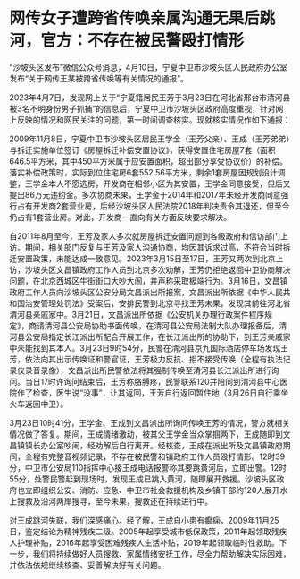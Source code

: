 # 网传女子遭跨省传唤亲属沟通无果后跳河，官方：不存在被民警殴打情形

“沙坡头区发布”微信公众号消息，4月10日，宁夏中卫市沙坡头区人民政府办公室发布“关于网传王某被跨省传唤等有关情况的通报”。

2023年4月7日，发现网上关于“宁夏籍居民王芳于3月23日在河北省邢台市清河县被3名不明身份男子抓捕”的信息后，宁夏中卫市沙坡头区政府高度重视，针对网上反映的情况和网民关注的问题，第一时间调查核实。现就核实情况作如下通报：

2009年11月8日，宁夏中卫市沙坡头区居民王学金（王芳父亲）、王成（王芳弟弟）与拆迁实施单位签订《房屋拆迁补偿安置协议》，获得安置住宅房屋7套（面积646.5平方米，其中450平方米属于应安置面积，超出部分享受协议价）的补偿。落实补偿政策时，实际到位住宅房6套552.56平方米，剩余1套房屋因规划设计调整，王学金本人不愿选房，开发商在相邻小区为其安置，王学金同意接受，但后又提出86万元违约金。多次协商未果，王学金于2014年和2017年未经开发商同意强行占有开发商2套营业房，后经沙坡头区人民法院2018年判决责令其退还，但至今仍占有1套营业房。对此，开发商一直向有关方面反映要求解决。

自2011年8月至今，王芳及家人多次就房屋拆迁安置问题到各级政府和信访部门上访。期间，相关部门反复与王芳及家人沟通协商，均因其诉求过高，不符合当时拆迁安置政策，未能达成一致意见。2023年3月15日至17日，王芳又两次到北京上访，沙坡头区文昌镇政府工作人员到北京多次劝解，王芳仍拒绝返回中卫协商解决问题，在北京西城区牛街街口大吵大闹，并声称采取极端行为。3月16日，文昌镇政府工作人员向沙坡头区公安分局文昌派出所报案，文昌派出所依据《中华人民共和国治安管理处罚法》受案后，安排民警到北京寻找王芳未果，发现其前往河北省清河县亲戚家中。3月21日，文昌派出所依据《公安机关办理行政案件程序规定》，商请清河县公安局协助书面传唤，在清河县公安局法制大队办理报备后，清河县公安局指定长江派出所配合开展工作，在长江派出所的协助下，到王芳亲戚家中未能找到其本人。3月23日9时54分，民警在清河县京九国际酒店停车场发现王芳，依法向其出示传唤证和警官证，王芳极力反抗、拒不接受传唤（全程有执法记录仪录音录像），文昌派出所民警依法将其强制传唤至清河县长江派出所进行询问。当日17时许询问结束后，王芳称胳膊疼，民警联系120并陪同到清河县中心医院作了检查，医生说“没事”，让其返回，王芳自行返回暂住地（3月26日自行乘坐火车返回中卫）。

3月23日10时41分，王学金、王成到文昌派出所询问传唤王芳的情况，警方就相关情况做了答复。期间，王成情绪激动，被其父王学金当众掌掴两下，王成随即到文昌镇镇长办公室吵闹，经劝解后自行离开。经核查，王成在派出所及文昌镇政府期间，全程有完整音视频记录，不存在被民警和镇政府工作人员殴打情形。12时39分，中卫市公安局110指挥中心接王成电话报警称其要跳黄河后，立即出警。12时55分，处警民警赶到现场时，发现王成已跳入黄河，随即展开救援。沙坡头区政府也立即组织公安、消防、应急、中卫市社会救援机构及乡镇干部约120人展开水上搜救及沿河两岸搜寻，至今未果，搜救还在持续进行中。

对王成跳河失联，我们深感痛心。经了解，王成自小患有癫痫，2009年11月25日，鉴定结论为精神残疾二级。2005年起享受城市低保政策，2011年起领取残疾人护理补贴，2016年起享受困难残疾人生活补贴，2019年起领取临时性救助。下一步，我们将持续做好人员搜救、家属情绪安抚工作，尽全力帮助解决实际困难，并依法依规继续核查、妥善解决好有关问题。

